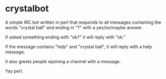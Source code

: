 crystalbot
==================
A simple IRC bot written in perl that responds to all messages containing the words "crystal ball" and ending in "?" with a yes/no/maybe answer.

If asked something ending with "ok?" it will reply with "ok."

If the message contains "help" and "crystal ball", it will reply with a help message.

It also greets people wjoining a channel with a message.

Yay perl.
